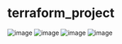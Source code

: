 # terraform_project

![image](https://github.com/sankalpmax/terraform_project/assets/75304658/9634d729-c0cd-4a58-b0a8-770bc4b93e09)
![image](https://github.com/sankalpmax/terraform_project/assets/75304658/0c36ec90-f70c-4362-b55a-9b644b8f3562)
![image](https://github.com/sankalpmax/terraform_project/assets/75304658/8bb8fbdb-8819-4bdd-b6a7-424158c03655)
![image](https://github.com/sankalpmax/terraform_project/assets/75304658/c9601da2-4e4c-429d-83fe-b512b5b9e538)
